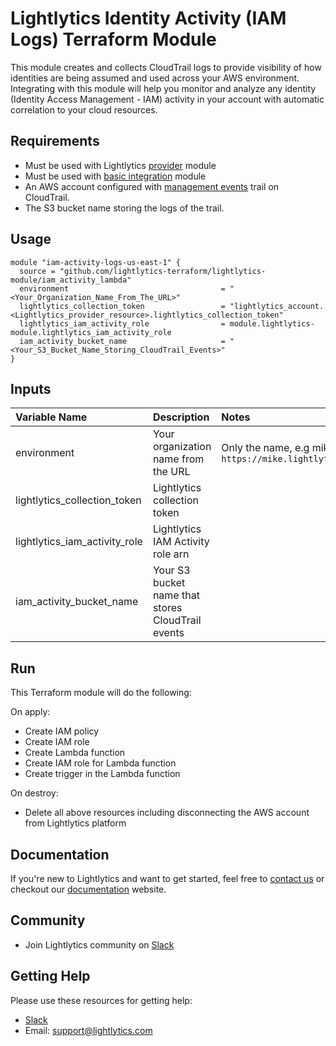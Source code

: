 Lightlytics Identity Activity (IAM Logs) Terraform Module
=========================================================
This module creates and collects CloudTrail logs to provide visibility of how identities are being assumed and used across your AWS environment.
Integrating with this module will help you monitor and analyze any identity (Identity Access Management - IAM) activity in your account with automatic correlation to your cloud resources.


Requirements
------------
- Must be used with Lightlytics [provider](https://github.com/lightlytics-terraform/lightlytics-provider.git) module
- Must be used with [basic integration](https://github.com/lightlytics-terraform/lightlytics-module/tree/main/basic_integration) module
- An AWS account configured with [management events](https://docs.aws.amazon.com/awscloudtrail/latest/userguide/logging-management-events-with-cloudtrail.html) trail on CloudTrail.
- The S3 bucket name storing the logs of the trail.


Usage
-----

```hcl
module "iam-activity-logs-us-east-1" {
  source = "github.com/lightlytics-terraform/lightlytics-module/iam_activity_lambda"
  environment                                  = "<Your_Organization_Name_From_The_URL>"
  lightlytics_collection_token                 = "lightlytics_account.<Lightlytics_provider_resource>.lightlytics_collection_token"
  lightlytics_iam_activity_role                = module.lightlytics-module.lightlytics_iam_activity_role
  iam_activity_bucket_name                     = "<Your_S3_Bucket_Name_Storing_CloudTrail_Events>"
}
```


Inputs
------
| Variable Name                     | Description                                  | Notes                                                                        | Type     | Required? | Default |
| :-------------------------------- | :------------------------------------------  | :----------------------------------------------------------------------------|:---------|:--------- |:--------|
| environment                       | Your organization name from the URL     | Only the name, e.g mike from `https://mike.lightlytics.com`                  | `string` | Yes       | n/a     |       | `string` | Yes       | n/a     |
| lightlytics_collection_token      | Lightlytics collection token                 |                                                                              | `string` | Yes       | n/a     |
| lightlytics_iam_activity_role     | Lightlytics IAM Activity role arn            |                                                                              | `string` | Yes       | n/a     |
| iam_activity_bucket_name          | Your S3 bucket name that stores CloudTrail events |                                                                              | `string` | Yes       | n/a     |


Run
---
This Terraform module will do the following:

On apply:
- Create IAM policy
- Create IAM role
- Create Lambda function
- Create IAM role for Lambda function
- Create trigger in the Lambda function

On destroy:
- Delete all above resources including disconnecting the AWS account from Lightlytics platform


Documentation
-------------
If you're new to Lightlytics and want to get started, feel free to [contact us](https://www.lightlytics.com/contact-us) or checkout our [documentation](https://docs.lightlytics.com/) website.


Community
---------
- Join Lightlytics community on [Slack](https://join.slack.com/t/lightlyticscommunity/shared_invite/zt-1f7dk2yo7-xBTOU_o4tOnAjoFxfHVF8Q)


Getting Help
------------
Please use these resources for getting help:
- [Slack](https://join.slack.com/t/lightlyticscommunity/shared_invite/zt-1f7dk2yo7-xBTOU_o4tOnAjoFxfHVF8Q)
- Email: support@lightlytics.com
